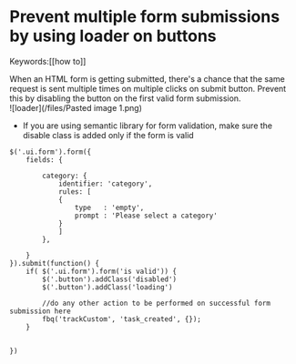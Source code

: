 # Prevent multiple form submissions by using loader on buttons
Keywords:[[how to]]

When an HTML form is getting submitted, there's a chance that the same request is sent multiple times on multiple clicks on submit button. Prevent this by disabling the button on the first valid form submission.  
![loader](/files/Pasted image 1.png)  
- If you are using semantic library for form validation, make sure the disable class is added only if the form is valid  


```
$('.ui.form').form({
    fields: {
    
        category: {
            identifier: 'category',
            rules: [
            {
                type   : 'empty',
                prompt : 'Please select a category'
            }
            ]
        },
    
    }
}).submit(function() {
    if( $('.ui.form').form('is valid')) {
        $('.button').addClass('disabled')
        $('.button').addClass('loading')
        
        //do any other action to be performed on successful form submission here
        fbq('trackCustom', 'task_created', {});
    }

    
})
```